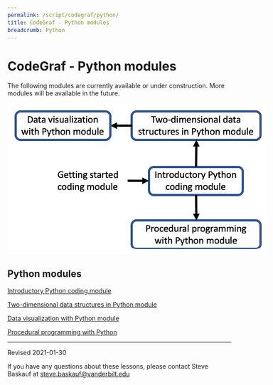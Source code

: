 ```yaml
---
permalink: /script/codegraf/python/
title: CodeGraf - Python modules
breadcrumb: Python
---
```


# CodeGraf - Python modules


The following modules are currently available or under construction. More modules will be available in the future.

<!-- Save for Web Slices (python.psd) -->
<div style="position:relative; left:0px; top:0px; width:585px; height:341px;">
	<div style="position:absolute; left:0px; top:0px; width:585px; height:20px;">
		<img src="images/python_01.gif" width="585" height="20" alt="">
	</div>
	<div style="position:absolute; left:0px; top:20px; width:18px; height:321px;">
		<img src="images/python_02.gif" width="18" height="321" alt="">
	</div>
	<div style="position:absolute; left:18px; top:20px; width:212px; height:64px;">
		<a href="viz"
			onmouseover="window.status='data viz with Python module';  return true;"
			onmouseout="window.status='';  return true;">
			<img src="images/python_03.gif" width="212" height="64" border="0" alt="data viz with Python module"></a>
	</div>
	<div style="position:absolute; left:230px; top:20px; width:49px; height:124px;">
		<img src="images/python_04.gif" width="49" height="124" alt="">
	</div>
	<div style="position:absolute; left:279px; top:20px; width:290px; height:64px;">
		<a href="twod"
			onmouseover="window.status='2D data structures with Python module';  return true;"
			onmouseout="window.status='';  return true;">
			<img src="images/python_05.gif" width="290" height="64" border="0" alt="2D data structures with Python module"></a>
	</div>
	<div style="position:absolute; left:569px; top:20px; width:16px; height:321px;">
		<img src="images/python_06.gif" width="16" height="321" alt="">
	</div>
	<div style="position:absolute; left:18px; top:84px; width:212px; height:60px;">
		<img src="images/python_07.gif" width="212" height="60" alt="">
	</div>
	<div style="position:absolute; left:279px; top:84px; width:290px; height:60px;">
		<img src="images/python_08.gif" width="290" height="60" alt="">
	</div>
	<div style="position:absolute; left:18px; top:144px; width:89px; height:197px;">
		<img src="images/python_09.gif" width="89" height="197" alt="">
	</div>
	<div style="position:absolute; left:107px; top:144px; width:150px; height:63px;">
		<a href="../startcoding"
			onmouseover="window.status='Getting started coding module';  return true;"
			onmouseout="window.status='';  return true;">
			<img src="images/python_10.gif" width="150" height="63" border="0" alt="Getting started coding module"></a>
	</div>
	<div style="position:absolute; left:257px; top:144px; width:61px; height:119px;">
		<img src="images/python_11.gif" width="61" height="119" alt="">
	</div>
	<div style="position:absolute; left:318px; top:144px; width:209px; height:63px;">
		<a href="intro"
			onmouseover="window.status='Intro Python coding module';  return true;"
			onmouseout="window.status='';  return true;">
			<img src="images/python_12.gif" width="209" height="63" border="0" alt="Intro Python coding module"></a>
	</div>
	<div style="position:absolute; left:527px; top:144px; width:42px; height:119px;">
		<img src="images/python_13.gif" width="42" height="119" alt="">
	</div>
	<div style="position:absolute; left:107px; top:207px; width:150px; height:134px;">
		<img src="images/python_14.gif" width="150" height="134" alt="">
	</div>
	<div style="position:absolute; left:318px; top:207px; width:209px; height:56px;">
		<img src="images/python_15.gif" width="209" height="56" alt="">
	</div>
	<div style="position:absolute; left:257px; top:263px; width:22px; height:78px;">
		<img src="images/python_16.gif" width="22" height="78" alt="">
	</div>
	<div style="position:absolute; left:279px; top:263px; width:290px; height:65px;">
		<a href="procedural"
			onmouseover="window.status='Procedural programming with Python module';  return true;"
			onmouseout="window.status='';  return true;">
			<img src="images/python_17.gif" width="290" height="65" border="0" alt="Procedural programming with Python module"></a>
	</div>
	<div style="position:absolute; left:279px; top:325px; width:290px; height:13px;">
		<img src="images/python_18.gif" width="290" height="13" alt="">
	</div>
</div>
<!-- End Save for Web Slices -->

## Python modules

[Introductory Python coding module](intro)

[Two-dimensional data structures in Python module](twod)

[Data visualization with Python module](viz)

[Procedural programming with Python](procedural)

----

Revised 2021-01-30

If you have any questions about these lessons, please contact Steve Baskauf at [steve.baskauf@vanderbilt.edu](mailto:steve.baskauf@vanderbilt.edu)

